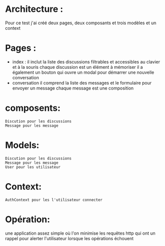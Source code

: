 # Architecture :
Pour ce test j'ai créé deux pages, deux composants et trois modèles et un context
# Pages :
- index :
      il inclut la liste des discussions filtrables et accessibles au clavier et à la souris
      chaque discussion est un élément à mémoriser
      il a également un bouton qui ouvre un modal pour démarrer une nouvelle conversation
- conversation
      il comprend la liste des messages et le formulaire pour envoyer un message
      chaque message est une composition
# composents:
    Discution pour les discussions
    Message pour les message
# Models:
    Discution pour les discussions
    Message pour les message
    User pour les utilisateur
# Context:
    AuthContext pour les l'utilisateur connecter

    
# Opération:
une application assez simple où l'on minimise les requêtes http qui ont un rappel pour alerter l'utilisateur lorsque les opérations échouent